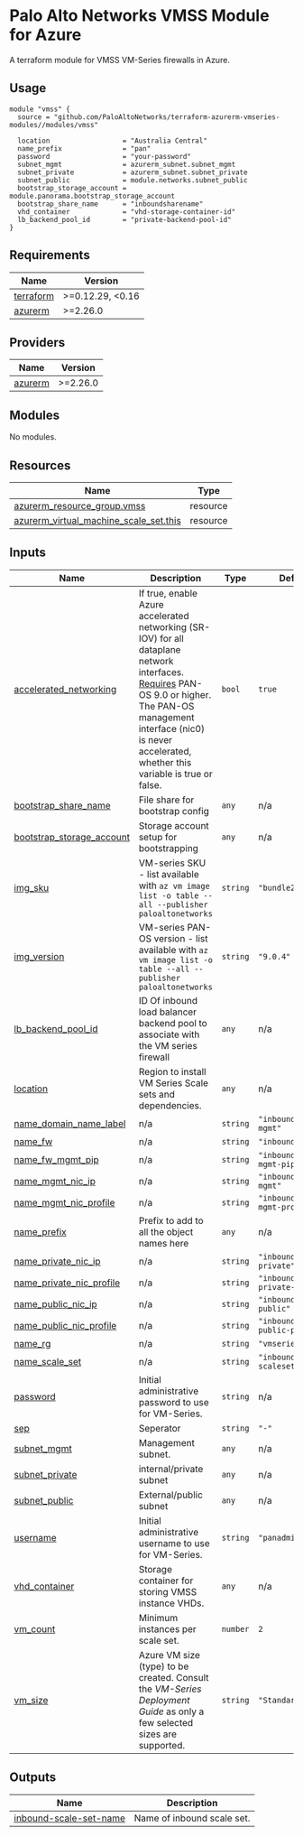 # Palo Alto Networks VMSS Module for Azure

A terraform module for VMSS VM-Series firewalls in Azure.

## Usage

```hcl
module "vmss" {
  source = "github.com/PaloAltoNetworks/terraform-azurerm-vmseries-modules//modules/vmss"

  location                  = "Australia Central"
  name_prefix               = "pan"
  password                  = "your-password"
  subnet_mgmt               = azurerm_subnet.subnet_mgmt
  subnet_private            = azurerm_subnet.subnet_private
  subnet_public             = module.networks.subnet_public
  bootstrap_storage_account = module.panorama.bootstrap_storage_account
  bootstrap_share_name      = "inboundsharename"
  vhd_container             = "vhd-storage-container-id"
  lb_backend_pool_id        = "private-backend-pool-id"
}
```

<!-- BEGINNING OF PRE-COMMIT-TERRAFORM DOCS HOOK -->
## Requirements

| Name | Version |
|------|---------|
| <a name="requirement_terraform"></a> [terraform](#requirement\_terraform) | >=0.12.29, <0.16 |
| <a name="requirement_azurerm"></a> [azurerm](#requirement\_azurerm) | >=2.26.0 |

## Providers

| Name | Version |
|------|---------|
| <a name="provider_azurerm"></a> [azurerm](#provider\_azurerm) | >=2.26.0 |

## Modules

No modules.

## Resources

| Name | Type |
|------|------|
| [azurerm_resource_group.vmss](https://registry.terraform.io/providers/hashicorp/azurerm/latest/docs/resources/resource_group) | resource |
| [azurerm_virtual_machine_scale_set.this](https://registry.terraform.io/providers/hashicorp/azurerm/latest/docs/resources/virtual_machine_scale_set) | resource |

## Inputs

| Name | Description | Type | Default | Required |
|------|-------------|------|---------|:--------:|
| <a name="input_accelerated_networking"></a> [accelerated\_networking](#input\_accelerated\_networking) | If true, enable Azure accelerated networking (SR-IOV) for all dataplane network interfaces. [Requires](https://docs.paloaltonetworks.com/pan-os/9-0/pan-os-new-features/virtualization-features/support-for-azure-accelerated-networking-sriov) PAN-OS 9.0 or higher. The PAN-OS management interface (nic0) is never accelerated, whether this variable is true or false. | `bool` | `true` | no |
| <a name="input_bootstrap_share_name"></a> [bootstrap\_share\_name](#input\_bootstrap\_share\_name) | File share for bootstrap config | `any` | n/a | yes |
| <a name="input_bootstrap_storage_account"></a> [bootstrap\_storage\_account](#input\_bootstrap\_storage\_account) | Storage account setup for bootstrapping | `any` | n/a | yes |
| <a name="input_img_sku"></a> [img\_sku](#input\_img\_sku) | VM-series SKU - list available with `az vm image list -o table --all --publisher paloaltonetworks` | `string` | `"bundle2"` | no |
| <a name="input_img_version"></a> [img\_version](#input\_img\_version) | VM-series PAN-OS version - list available with `az vm image list -o table --all --publisher paloaltonetworks` | `string` | `"9.0.4"` | no |
| <a name="input_lb_backend_pool_id"></a> [lb\_backend\_pool\_id](#input\_lb\_backend\_pool\_id) | ID Of inbound load balancer backend pool to associate with the VM series firewall | `any` | n/a | yes |
| <a name="input_location"></a> [location](#input\_location) | Region to install VM Series Scale sets and dependencies. | `any` | n/a | yes |
| <a name="input_name_domain_name_label"></a> [name\_domain\_name\_label](#input\_name\_domain\_name\_label) | n/a | `string` | `"inbound-vm-mgmt"` | no |
| <a name="input_name_fw"></a> [name\_fw](#input\_name\_fw) | n/a | `string` | `"inbound-fw"` | no |
| <a name="input_name_fw_mgmt_pip"></a> [name\_fw\_mgmt\_pip](#input\_name\_fw\_mgmt\_pip) | n/a | `string` | `"inbound-fw-mgmt-pip"` | no |
| <a name="input_name_mgmt_nic_ip"></a> [name\_mgmt\_nic\_ip](#input\_name\_mgmt\_nic\_ip) | n/a | `string` | `"inbound-nic-fw-mgmt"` | no |
| <a name="input_name_mgmt_nic_profile"></a> [name\_mgmt\_nic\_profile](#input\_name\_mgmt\_nic\_profile) | n/a | `string` | `"inbound-nic-fw-mgmt-profile"` | no |
| <a name="input_name_prefix"></a> [name\_prefix](#input\_name\_prefix) | Prefix to add to all the object names here | `any` | n/a | yes |
| <a name="input_name_private_nic_ip"></a> [name\_private\_nic\_ip](#input\_name\_private\_nic\_ip) | n/a | `string` | `"inbound-nic-fw-private"` | no |
| <a name="input_name_private_nic_profile"></a> [name\_private\_nic\_profile](#input\_name\_private\_nic\_profile) | n/a | `string` | `"inbound-nic-fw-private-profile"` | no |
| <a name="input_name_public_nic_ip"></a> [name\_public\_nic\_ip](#input\_name\_public\_nic\_ip) | n/a | `string` | `"inbound-nic-fw-public"` | no |
| <a name="input_name_public_nic_profile"></a> [name\_public\_nic\_profile](#input\_name\_public\_nic\_profile) | n/a | `string` | `"inbound-nic-fw-public-profile"` | no |
| <a name="input_name_rg"></a> [name\_rg](#input\_name\_rg) | n/a | `string` | `"vmseries-rg"` | no |
| <a name="input_name_scale_set"></a> [name\_scale\_set](#input\_name\_scale\_set) | n/a | `string` | `"inbound-scaleset"` | no |
| <a name="input_password"></a> [password](#input\_password) | Initial administrative password to use for VM-Series. | `string` | n/a | yes |
| <a name="input_sep"></a> [sep](#input\_sep) | Seperator | `string` | `"-"` | no |
| <a name="input_subnet_mgmt"></a> [subnet\_mgmt](#input\_subnet\_mgmt) | Management subnet. | `any` | n/a | yes |
| <a name="input_subnet_private"></a> [subnet\_private](#input\_subnet\_private) | internal/private subnet | `any` | n/a | yes |
| <a name="input_subnet_public"></a> [subnet\_public](#input\_subnet\_public) | External/public subnet | `any` | n/a | yes |
| <a name="input_username"></a> [username](#input\_username) | Initial administrative username to use for VM-Series. | `string` | `"panadmin"` | no |
| <a name="input_vhd_container"></a> [vhd\_container](#input\_vhd\_container) | Storage container for storing VMSS instance VHDs. | `any` | n/a | yes |
| <a name="input_vm_count"></a> [vm\_count](#input\_vm\_count) | Minimum instances per scale set. | `number` | `2` | no |
| <a name="input_vm_size"></a> [vm\_size](#input\_vm\_size) | Azure VM size (type) to be created. Consult the *VM-Series Deployment Guide* as only a few selected sizes are supported. | `string` | `"Standard_D3_v2"` | no |

## Outputs

| Name | Description |
|------|-------------|
| <a name="output_inbound-scale-set-name"></a> [inbound-scale-set-name](#output\_inbound-scale-set-name) | Name of inbound scale set. |
<!-- END OF PRE-COMMIT-TERRAFORM DOCS HOOK -->
